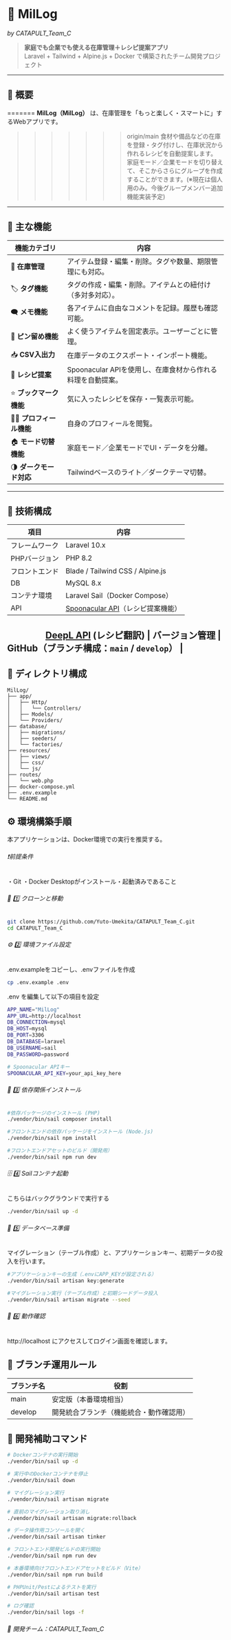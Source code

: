 # 🥛 MilLog  
*by CATAPULT_Team_C*

> **家庭でも企業でも使える在庫管理＋レシピ提案アプリ**  
> Laravel + Tailwind + Alpine.js + Docker で構築されたチーム開発プロジェクト

---

## 📘 概要

=======
**MilLog（MilLog）** は、在庫管理を「もっと楽しく・スマートに」するWebアプリです。  
>>>>>>> origin/main
食材や備品などの在庫を登録・タグ付けし、在庫状況から作れるレシピを自動提案します。  
家庭モード／企業モードを切り替えて、そこからさらにグループを作成することができます。(※現在は個人用のみ。今後グループメンバー追加機能実装予定)

---

## 🚀 主な機能

| 機能カテゴリ | 内容 |
|---------------|------|
| 🧾 **在庫管理** | アイテム登録・編集・削除。タグや数量、期限管理にも対応。 |
| 🏷️ **タグ機能** | タグの作成・編集・削除。アイテムとの紐付け（多対多対応）。 |
| 🗨️ **メモ機能** | 各アイテムに自由なコメントを記録。履歴も確認可能。 |
| 📌 **ピン留め機能** | よく使うアイテムを固定表示。ユーザーごとに管理。 |
| 📥 **CSV入出力** | 在庫データのエクスポート・インポート機能。 |
| 🍳 **レシピ提案** | Spoonacular APIを使用し、在庫食材から作れる料理を自動提案。 |
| ⭐ **ブックマーク機能** | 気に入ったレシピを保存・一覧表示可能。 |
| 🧑‍💼 **プロフィール機能** | 自身のプロフィールを閲覧。 |
| 🏠 **モード切替機能** | 家庭モード／企業モードでUI・データを分離。 |
| 🌗 **ダークモード対応** | Tailwindベースのライト／ダークテーマ切替。 |

---

## 🧩 技術構成

| 項目 | 内容 |
|------|------|
| フレームワーク | Laravel 10.x |
| PHPバージョン | PHP 8.2 |
| フロントエンド | Blade / Tailwind CSS / Alpine.js |
| DB | MySQL 8.x |
| コンテナ環境 | Laravel Sail（Docker Compose） |
| API | [Spoonacular API](https://spoonacular.com/food-api)（レシピ提案機能） |
　　　　 [DeepL API](https://www.deepl.com/ja/translator) (レシピ翻訳)
| バージョン管理 | GitHub（ブランチ構成：`main` / `develop`） |
---

## 🧱 ディレクトリ構成

```plaintext
MilLog/
├── app/
│   ├── Http/
│   │   └── Controllers/
│   ├── Models/
│   └── Providers/
├── database/
│   ├── migrations/
│   ├── seeders/
│   └── factories/
├── resources/
│   ├── views/
│   ├── css/
│   └── js/
├── routes/
│   └── web.php
├── docker-compose.yml
├── .env.example
└── README.md
```

## ⚙️ 環境構築手順
本アプリケーションは、Docker環境での実行を推奨する。
###### ❗前提条件
・Git
・Docker Desktopがインストール・起動済みであること

###### 🐳 1️⃣ クローンと移動
```bash
git clone https://github.com/Yuto-Umekita/CATAPULT_Team_C.git
cd CATAPULT_Team_C
```

###### ⚙️ 2️⃣ 環境ファイル設定
.env.exampleをコピーし、.envファイルを作成
``` bash
cp .env.example .env
```
.env を編集して以下の項目を設定
```bash
APP_NAME="MilLog"
APP_URL=http://localhost
DB_CONNECTION=mysql
DB_HOST=mysql
DB_PORT=3306
DB_DATABASE=laravel
DB_USERNAME=sail
DB_PASSWORD=password

# Spoonacular APIキー
SPOONACULAR_API_KEY=your_api_key_here
```

###### 🧰 3️⃣ 依存関係インストール
```bash
#依存パッケージのインストール (PHP)
./vendor/bin/sail composer install 

#フロントエンドの依存パッケージをインストール (Node.js)
./vendor/bin/sail npm install

#フロントエンドアセットのビルド（開発用）
./vendor/bin/sail npm run dev
```

###### 🗄️ 4️⃣ Sailコンテナ起動
こちらはバックグラウンドで実行する
```bash
./vendor/bin/sail up -d
```

###### 🧩 5️⃣ データベース準備
マイグレーション（テーブル作成）と、アプリケーションキー、初期データの投入を行います。

```bash
#アプリケーションキーの生成（.envにAPP_KEYが設定される）
./vendor/bin/sail artisan key:generate

#マイグレーション実行（テーブル作成）と初期シードデータ投入
./vendor/bin/sail artisan migrate --seed
```

###### 🧭 6️⃣ 動作確認

http://localhost
 にアクセスしてログイン画面を確認します。

## 🌿 ブランチ運用ルール
| ブランチ名 | 役割 |
|------|------|
| main | 安定版（本番環境相当） |
| develop | 開発統合ブランチ（機能統合・動作確認用） |

## 🧪 開発補助コマンド

```bash
# Dockerコンテナの実行開始
./vendor/bin/sail up -d

# 実行中のDockerコンテナを停止
./vendor/bin/sail down

# マイグレーション実行
./vendor/bin/sail artisan migrate

# 直前のマイグレーション取り消し
./vendor/bin/sail artisan migrate:rollback

# データ操作用コンソールを開く
./vendor/bin/sail artisan tinker

# フロントエンド開発ビルドの実行開始
./vendor/bin/sail npm run dev

# 本番環境向けフロントエンドアセットをビルド（Vite）
./vendor/bin/sail npm run build

# PHPUnit/Pestによるテストを実行
./vendor/bin/sail artisan test

# ログ確認
./vendor/bin/sail logs -f
```

###### 👥 開発チーム：CATAPULT_Team_C
